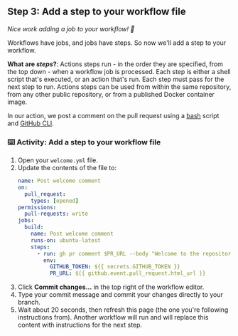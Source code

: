 ## Step 3: Add a step to your workflow file

_Nice work adding a job to your workflow! :dancer:_

Workflows have jobs, and jobs have steps. So now we'll add a step to your workflow.

**What are _steps_?**: Actions steps run - in the order they are specified, from the top down - when a workflow job is processed. Each step is either a shell script that's executed, or an action that's run. Each step must pass for the next step to run. Actions steps can be used from within the same repository, from any other public repository, or from a published Docker container image.

In our action, we post a comment on the pull request using a [bash](https://en.wikipedia.org/wiki/Bash_%28Unix_shell%29) script and [GitHub CLI](https://cli.github.com/).

### :keyboard: Activity: Add a step to your workflow file

1. Open your `welcome.yml` file.
1. Update the contents of the file to:
   ```yaml
   name: Post welcome comment
   on:
     pull_request:
       types: [opened]
   permissions:
     pull-requests: write
   jobs:
     build:
       name: Post welcome comment
       runs-on: ubuntu-latest
       steps:
         - run: gh pr comment $PR_URL --body "Welcome to the repository!"
           env:
             GITHUB_TOKEN: ${{ secrets.GITHUB_TOKEN }}
             PR_URL: ${{ github.event.pull_request.html_url }}
   ```
1. Click **Commit changes...** in the top right of the workflow editor.
1. Type your commit message and commit your changes directly to your branch.
1. Wait about 20 seconds, then refresh this page (the one you're following instructions from). Another workflow will run and will replace this content with instructions for the next step.
